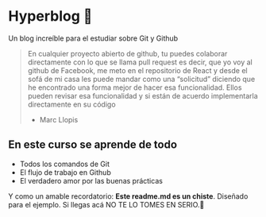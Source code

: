 # Hyperblog 💚
Un blog increíble para el estudiar sobre Git y Github

> En cualquier proyecto abierto de github, tu puedes colaborar directamente con lo que se llama pull request es decir, que yo voy al github de Facebook, me meto en el repositorio de React y desde el sofá de mi casa les puede mandar como una “solicitud” diciendo que he encontrado una forma mejor de hacer esa funcionalidad. Ellos pueden revisar esa funcionalidad y si están de acuerdo implementarla directamente en su código
> - Marc Llopis

## En este curso se aprende de todo
* Todos los comandos de Git
* El flujo de trabajo en Github
* El verdadero amor por las buenas prácticas

Y como un amable recordatorio: **Este readme.md es un chiste**.  Diseñado para el ejemplo. Si llegas acá NO TE LO TOMES EN SERIO.👻